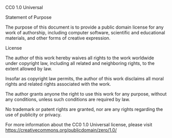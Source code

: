 CC0 1.0 Universal

Statement of Purpose

The purpose of this document is to provide a public domain license for any work of authorship, including computer software, scientific and educational materials, and other forms of creative expression.

License

The author of this work hereby waives all rights to the work worldwide under copyright law, including all related and neighboring rights, to the extent allowed by law.

Insofar as copyright law permits, the author of this work disclaims all moral rights and related rights associated with the work.

The author grants anyone the right to use this work for any purpose, without any conditions, unless such conditions are required by law.

No trademark or patent rights are granted, nor are any rights regarding the use of publicity or privacy.

For more information about the CC0 1.0 Universal license, please visit https://creativecommons.org/publicdomain/zero/1.0/
